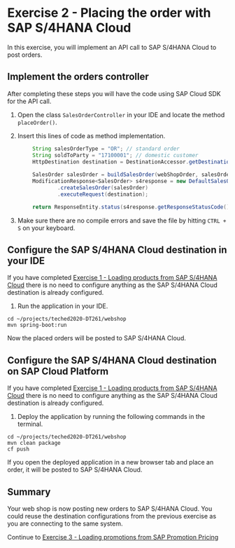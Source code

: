# Exercise 2 - Placing the order with SAP S/4HANA Cloud

In this exercise, you will implement an API call to SAP S/4HANA Cloud to post orders.

## Implement the orders controller

After completing these steps you will have the code using SAP Cloud SDK for the API call.

1. Open the class `SalesOrderController` in your IDE and locate the method `placeOrder()`.

2.	Insert this lines of code as method implementation.
```java
		String salesOrderType = "OR"; // standard order
		String soldToParty = "17100001"; // domestic customer
		HttpDestination destination = DestinationAccessor.getDestination("S4HANA").asHttp();
		
		SalesOrder salesOrder = buildSalesOrder(webShopOrder, salesOrderType, soldToParty);
		ModificationResponse<SalesOrder> s4response = new DefaultSalesOrderService()
				.createSalesOrder(salesOrder)
				.executeRequest(destination);

		return ResponseEntity.status(s4response.getResponseStatusCode()).build();
```

3. Make sure there are no compile errors and save the file by hitting `CTRL + S` on your keyboard.


## Configure the SAP S/4HANA Cloud destination in your IDE

If you have completed [Exercise 1 - Loading products from SAP S/4HANA Cloud](exercises/ex1/) there is no need to configure anything as the SAP S/4HANA Cloud destination is already configured.

1. Run the application in your IDE.
```
cd ~/projects/teched2020-DT261/webshop
mvn spring-boot:run
```

Now the placed orders will be posted to SAP S/4HANA Cloud.


## Configure the SAP S/4HANA Cloud destination on SAP Cloud Platform

If you have completed [Exercise 1 - Loading products from SAP S/4HANA Cloud](exercises/ex1/) there is no need to configure anything as the SAP S/4HANA Cloud destination is already configured.

1. Deploy the application by running the following commands in the terminal.
```
cd ~/projects/teched2020-DT261/webshop
mvn clean package
cf push
```

If you open the deployed application in a new browser tab and place an order, it will be posted to SAP S/4HANA Cloud.

## Summary

Your web shop is now posting new orders to SAP S/4HANA Cloud. You could reuse the destination configurations from the previous exercise as you are connecting to the same system.

Continue to [Exercise 3 - Loading promotions from SAP Promotion Pricing](../ex3/README.md)

